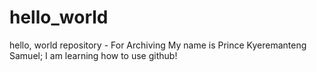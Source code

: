 # hello_world
hello, world repository - For Archiving
My name is Prince Kyeremanteng Samuel; I am learning how to use github!
